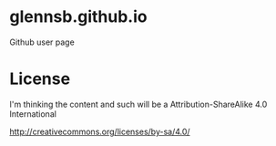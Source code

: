 glennsb.github.io
=================

Github user page

License
=======

I'm thinking the content and such will be a Attribution-ShareAlike 4.0 International

http://creativecommons.org/licenses/by-sa/4.0/
